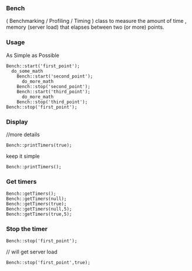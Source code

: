 ### Bench
( Benchmarking / Profiling / Timing ) class to measure the amount of time , memory (server load)  that elapses between two  (or more) points.

### Usage

As Simple as Possible
```
Bench::start('first_point');
  do_some_math
    Bench::start('second_point');
      do_more_math
    Bench::stop('second_point');
    Bench::start('third_point');
      do_more_math
    Bench::stop('third_point');
Bench::stop('first_point');
 ```

### Display

//more details
```
Bench::printTimers(true);
```
keep it simple
```
Bench::printTimers();
```
### Get timers
```
Bench::getTimers();
Bench::getTimers(null);
Bench::getTimers(true);
Bench::getTimers(null,5);
Bench::getTimers(true,5);
```
 ### Stop the timer 
```
Bench::stop('first_point'); 
```
// will get server load
```
Bench::stop('first_point',true);
```
